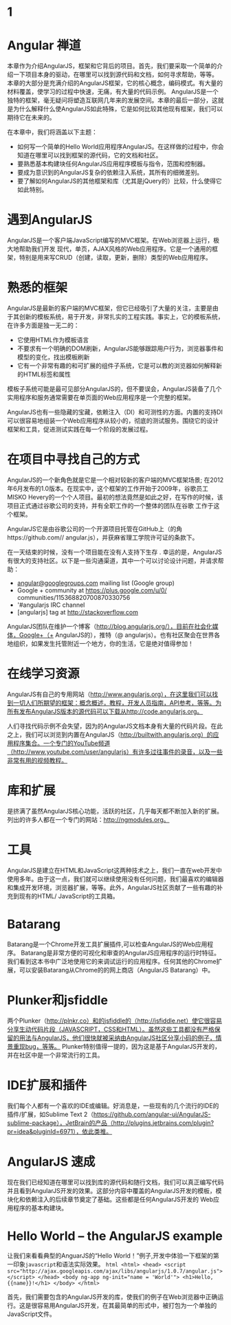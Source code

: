 1
====

Angular 禅道
===
本章作为介绍AngularJS，框架和它背后的项目。首先，我们要采取一个简单的介绍一下项目本身的驱动，在哪里可以找到源代码和文档，如何寻求帮助，等等。
本章的大部分是充满介绍的AngularJS框架，它的核心概念，编码模式。有大量的材料覆盖，使学习的过程中快速，无痛，有大量的代码示例。
AngularJS是一个独特的框架，毫无疑问将塑造互联网几年来的发展空间。本章的最后一部分，这就是为什么解释什么使AngularJS如此特殊，它是如何比较其他现有框架，我们可以期待它在未来的。

在本章中，我们将涵盖以下主题：

* 如何写一个简单的Hello World应用程序AngularJS。在这样做的过程中，你会知道在哪里可以找到框架的源代码，它的文档和社区。
*  要熟悉基本构建块任何AngularJS应用程序模板与指令，范围和控制器。
*  要成为意识到的AngularJS复杂的依赖注入系统，其所有的细微差别。
*  要了解如何AngularJS的其他框架和库（尤其是jQuery的）比较，什么使得它如此特别。

遇到AngularJS
===
AngularJS是一个客户端JavaScript编写的MVC框架。在Web浏览器上运行，极大地帮助我们开发 现代，单页，AJAX风格的Web应用程序。它是一个通用的框架，特别是用来写CRUD（创建，读取，更新，删除）类型的Web应用程序。

熟悉的框架
===
AngularJS是最新的客户端的MVC框架，但它已经吸引了大量的关注，主要是由于其创新的模板系统，易于开发，非常扎实的工程实践。事实上，它的模板系统，在许多方面是独一无二的：

* 它使用HTML作为模板语言
* 不要求有一个明确的DOM刷新，AngularJS能够跟踪用户行为，浏览器事件和模型的变化，找出模板刷新
* 它有一个非常有趣的和可扩展的组件子系统，它是可以教的浏览器如何解释新的HTML标签和属性

模板子系统可能是最可见部分AngularJS的，但不要误会，AngularJS装备了几个实用程序和服务通常需要在单页面的Web应用程序是一个完整的框架。

AngularJS也有一些隐藏的宝藏，依赖注入（DI）和可测性的方面。内置的支持DI可以很容易地组装一个Web应用程序从较小的，彻底的测试服务。围绕它的设计框架和工具，促进测试实践在每一个阶段的发展过程。

在项目中寻找自己的方式
===
AngularJS的一个新角色就是它是一个相对较新的客户端的MVC框架场景;
在2012年6月发布的1.0版本。在现实中，这个框架的工作开始于2009年，谷歌员工MISKO Hevery的一个个人项目。最初的想法竟然是如此之好，在写作的时候，该项目正式通过谷歌公司的支持，并有全职工作的一个整体的团队在谷歌
工作于这个框架。

AngularJS它是由谷歌公司的一个开源项目托管在GitHub上（的角https://github.com// angular.js），并获麻省理工学院许可证的条款下。

在一天结束的时候，没有一个项目能在没有人支持下生存 . 幸运的是，AngularJS有很大的支持社区。以下是一些沟通渠道，其中一个可以讨论设计问题，并请求帮助：

* angular@googlegroups.com mailing list (Google group)* Google + community at https://plus.google.com/u/0/      communities/115368820700870330756*  '#angularjs IRC channel*  [angularjs] tag at http://stackoverflow.com
AngularJS团队在维护一个博客（http://blog.angularjs.org/），目前在社会化媒体，Google+（+ AngularJS的），推特（@ angularjs）。也有社区聚会在世界各地组织，如果发生托管附近一个地方，你的生活，它是绝对值得参加！
在线学习资源
===
AngularJS有自己的专用网站（http://www.angularjs.org），在这里我们可以找到一切人们所期望的框架：概念概述，教程，开发人员指南，API参考，等等。为所有发布AngularJS版本的源代码可以下载从http://code.angularjs.org。

人们寻找代码示例不会失望，因为的AngularJS文档本身有大量的代码片段。在此之上，我们可以浏览到内置在AngularJS（http://builtwith.angularjs.org）的应用程序集合。一个专门的YouTube频道（http://www.youtube.com/user/angularjs）有许多过往事件的录音，以及一些非常有用的视频教程。

库和扩展
===
是挤满了虽然AngularJS核心功能，活跃的社区，几乎每天都不断加入新的扩展。列出的许多人都在一个专门的网站：http://ngmodules.org。


工具
===
AngularJS是建立在HTML和JavaScript这两种技术之上，我们一直在web开发中使用多年。由于这一点，我们就可以继续使用没有任何问题，我们最喜欢的编辑器和集成开发环境，浏览器扩展，等等。此外，AngularJS社区贡献了一些有趣的补充到现有的HTML/ JavaScript的工具箱。

Batarang
===
Batarang是一个Chrome开发工具扩展插件,可以检查AngularJS的Web应用程序。 Batarang是非常方便的可视化和审查的AngularJS应用程序的运行时特征。我们看到这本书中广泛地使用它的来调试运行的应用程序。任何其他的Chrome扩展，可以安装Batarang从Chrome的的网上商店（AngularJS Batarang）中。

Plunker和jsfiddle
===
两个Plunker（http://plnkr.co）和的jsfiddle的（http://jsfiddle.net）使它很容易分享生动代码片段（JAVASCRIPT，CSS和HTML）。虽然这些工具都没有严格保留的用法与AngularJS，他们很快就被采纳由AngularJS社区分享小码的例子，情景重现bug，等等。 Plunker特别值得一提的，因为这是基于AngularJS开发的，并在社区中是一个非常流行的工具。

IDE扩展和插件
===
我们每个人都有一个喜欢的IDE或编辑。好消息是，一些现有的几个流行的IDE的插件/扩展，如Sublime Text 2（https://github.com/angular-ui/AngularJS-sublime-package），JetBrain的产品（http://plugins.jetbrains.com/plugin?pr=idea&pluginId=6971），依此类推。

AngularJS 速成
===
现在我们已经知道在哪里可以找到库的源代码和随行文档，我们可以真正编写代码并且看到AngularJS开发的效果。这部分内容中覆盖的AngularJS开发的模板，模块化和依赖注入的后续章节奠定了基础。这些都是任何AngularJS开发的 Web应用程序的基本构建块。


Hello World – the AngularJS example
===
让我们来看看典型的AnguarJS的“Hello World！”例子,开发中体验一下框架的第一印象`javascript`和语法实际效果。
	```html
	<html>   		<head>		<script src="http://ajax.googleapis.com/ajax/libs/angularjs/1.0.7/angular.js"></script>		</head>		<body ng-app ng-init="name = 'World'"> <h1>Hello, {{name}}!</h1>		</body>	</html>
	```首先，我们需要包含的AngularJS开发的库，使我们的例子在Web浏览器中正确运行。这是很容易用AngularJS开发，在其最简单的形式中，被打包为一个单独的JavaScript文件。








